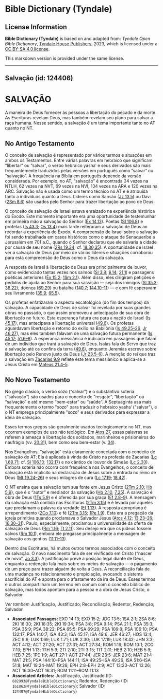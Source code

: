 # Bible Dictionary (Tyndale)

## License Information

**Bible Dictionary (Tyndale)** is based on and adapted from: _Tyndale Open Bible Dictionary_, [Tyndale House Publishers](https://tyndaleopenresources.com/), 2023, which is licensed under a [CC BY-SA 4.0 license](https://creativecommons.org/licenses/by-sa/4.0/legalcode.en).

This markdown version is provided under the same license.



--------------------------------

## Salvação (id: 124406)

SALVAÇÃO
========

A maneira de Deus fornecer às pessoas a libertação do pecado e da morte. As Escrituras revelam Deus, mas também revelam seu plano para salvar a raça humana. Nesse sentido, a salvação é um tema importante tanto no AT quanto no NT.

No Antigo Testamento
--------------------

O conceito de salvação é representado por vários termos e situações em ambos os Testamentos. Entre várias palavras em hebraico que significam “libertar” ou “salvar”, o verbo hebraico yasha‘ e seus derivados são mais frequentemente traduzidos pelas versões em português como “salvar” ou “salvação”. A frequência na Bíblia em português depende da versão considerada. Por exemplo, no AT, “salvação” é encontrada 34 vezes na NTLH, 62 vezes na NVT, 69 vezes na NVI, 104 vezes na ARA e 120 vezes na ARC. Salvação não é usada como um termo técnico no AT e é atribuída tanto a indivíduos quanto a Deus. Líderes como Sansão ([Jz 13\.5](https://ref.ly/Judg13:5)) ou Davi ([2Sm 8\.6](https://ref.ly/2Sam8:6)) são usados pelo Senhor para trazer libertação ao povo de Deus.

O conceito de salvação de Israel estava enraizado na experiência histórica do Êxodo. Este momento importante era uma oportunidade de testemunhar em primeira mão a salvação do Senhor ([Êx 14\.13](https://ref.ly/Exod14:13)). Poetas ([Sl 106\.8](https://ref.ly/Ps106:8)) e profetas ([Is 43\.3](https://ref.ly/Isa43:3); [Os 13\.4](https://ref.ly/Hos13:4)) mais tarde reiteraram a salvação de Deus ao recordar a experiência do Êxodo. A compreensão de Israel sobre a salvação foi sendo trabalhada em casos históricos como o ataque de Senaqueribe a Jerusalém em 701 a.C., quando o Senhor declarou que ele salvaria a cidade por causa de seu nome ([2Rs 19\.34](https://ref.ly/2Kgs19:34); cf. [18\.30,35](https://ref.ly/2Kgs18:30)). A oportunidade de Israel ver a salvação de Deus por meio de vários líderes e situações corroborou para esta compreensão de Deus como o Deus da salvação.

A resposta de Israel à libertação de Deus era principalmente de louvor, como evidenciado tantas vezes nos salmos ([Sl 3\.8](https://ref.ly/Ps3:8); [9\.14](https://ref.ly/Ps9:14); [21\.1](https://ref.ly/Ps21:1)) e passagens poéticas anteriores ([Êx 15\.2](https://ref.ly/Exod15:2); [1Sm 2\.1](https://ref.ly/1Sam2:1)). Além disso, eles dirigiram petições e pedidos de ajuda ao Senhor para sua salvação — seja dos inimigos ([Sl 35\.3](https://ref.ly/Ps35:3); [38\.22](https://ref.ly/Ps38:22)), doença ([69\.29](https://ref.ly/Ps69:29)) ou batalha ([140\.7](https://ref.ly/Ps140:7); [144\.10–11](https://ref.ly/Ps144:10-Ps144:11)) — e com fé esperavam seu livramento ([35\.9](https://ref.ly/Ps35:9); [65\.5](https://ref.ly/Ps65:5)).

Os profetas enfatizaram o aspecto escatológico (do fim dos tempos) da salvação. A capacidade de Deus de salvar foi revelada por suas grandes obras no passado, o que assim promoveu a antecipação de sua obra de libertação no futuro. Esta esperança futura era para a nação de Israel ([Is 45\.17](https://ref.ly/Isa45:17)), mas antecipava a libertação universal ([49\.6](https://ref.ly/Isa49:6)). Os profetas aguardavam libertação e retorno do exílio na Babilônia ([Is 49\.25–26](https://ref.ly/Isa49:25-Isa49:26); [Jr 46\.27](https://ref.ly/Jer46:27)), mas eles também falavam de uma salvação futura permanente ([Is 45\.17](https://ref.ly/Isa45:17); [51\.6–8](https://ref.ly/Isa51:6-Isa51:8)). A esperança messiânica é indicada em passagens que falam de um indivíduo que trará a salvação de Deus. Isaías fala do Servo que traz a salvação até os confins da terra ([49\.6](https://ref.ly/Isa49:6)), enquanto Jeremias escreve sobre libertação pelo Renovo justo de Deus ([Jr 23\.5–6](https://ref.ly/Jer23:5-Jer23:6)). A menção do rei que traz a salvação em [Zacarias 9\.9](https://ref.ly/Zech9:9) reflete este tema messiânico e aplica\-se a Jesus Cristo em [Mateus 21\.4–5](https://ref.ly/Matt21:4-Matt21:5).

No Novo Testamento
------------------

No grego clásico, o verbo sozo (“salvar”) e o substantivo soteria (“salvação”) são usados para o conceito de “resgate”, “libertação” ou “salvação” e até mesmo “bem\-estar” ou “saúde”. A Septuaginta usa mais frequentemente o termo "sozo" para traduzir o hebraico yasha‘ ("salvar"), e o NT emprega principalmente "sozo" e seus derivados para expressar a ideia de salvação.

Esses termos gregos são geralmente usados teologicamente no NT, mas ocorrem exemplos de uso não teológico. Em [Atos 27](https://ref.ly/Acts27:1-Acts27:44), essas palavras se referem à ameaça e libertação dos soldados, marinheiros e prisioneiros do naufrágio (vv. [20,31](https://ref.ly/Acts27:20)), bem como seu bem\-estar (v. [34](https://ref.ly/Acts27:34)).

Nos Evangelhos, “salvação” está claramente conectada com o conceito de salvação do AT; Ela é aplicada à vinda de Cristo na profecia de Zacarias ([Lc 1\.69,71](https://ref.ly/Luke1:69); cf. [Sl 106\.10](https://ref.ly/Ps106:10); [132\.17](https://ref.ly/Ps132:17)) e no cântico de louvor de Simeão ([Lc 2\.30](https://ref.ly/Luke2:30)). Embora soteria não ocorra com frequência nos Evangelhos, o conceito de salvação está implícito na declaração de Jesus sobre a entrada no reino de Deus ([Mt 19\.24–26](https://ref.ly/Matt19:24-Matt19:26)) e seus milagres de cura ([Lc 17\.19](https://ref.ly/Luke17:19); [18\.42](https://ref.ly/Luke18:42)).

O NT ensina que a salvação tem sua fonte em Jesus Cristo ([2Tm 2\.10](https://ref.ly/2Tim2:10); [Hb 5\.9](https://ref.ly/Heb5:9)), que é o “autor” e mediador da salvação ([Hb 2\.10](https://ref.ly/Heb2:10); [7\.25](https://ref.ly/Heb7:25)). A salvação é obra de Deus ([1Ts 5\.9](https://ref.ly/1Thess5:9)) e é oferecida por sua graça ([Ef 2\.8–9](https://ref.ly/Eph2:8-Eph2:9)). A mensagem da salvação está contida nas Escrituras ([2Tm 3\.15](https://ref.ly/2Tim3:15)) e é levada por aqueles que proclamam a palavra da verdade ([Ef 1\.13](https://ref.ly/Eph1:13)). A resposta apropriada é arrependimento ([2Co 7\.10](https://ref.ly/2Cor7:10)) e fé ([2Tm 3\.15](https://ref.ly/2Tim3:15); [1Pe 1\.9](https://ref.ly/1Pet1:9)). Esta era a pregação da igreja primitiva quando proclamava o Salvador Jesus ([Atos 4\.12](https://ref.ly/Acts4:12); [13\.23–26](https://ref.ly/Acts13:23-Acts13:26); [16\.30–31](https://ref.ly/Acts16:30-Acts16:31)). Paulo, especialmente, proclamou a universalidade da oferta de salvação de Deus ([Rm 1\.16](https://ref.ly/Rom1:16); [Tt 2\.11](https://ref.ly/Titus2:11)). Seu desejo era que os judeus fossem salvos ([Rm 10\.1](https://ref.ly/Rom10:1)), embora ele pregasse principalmente a mensagem de salvação aos gentios ([11\.11–13](https://ref.ly/Rom11:11-Rom11:13)).

Dentro das Escrituras, há muitos outros termos associados com o conceito de salvação. O novo nascimento fala de ser vivificado em Cristo (“nascer de novo”, [Jo 3\.3](https://ref.ly/John3:3)). A justificação prevê a posição legal diante de Deus, enquanto a redenção fala mais sobre os meios de salvação — o pagamento de um preço para trazer alguém de volta a Deus. A reconciliação fala de uma mudança no relacionamento e propiciação, evocando o sistema sacrificial do AT e aponta para o afastamento da ira de Deus. Esses termos e outros compartilham um terreno em comum com o conceito bíblico de salvação, mas todos apontam para a pessoa e a obra de Jesus Cristo, o Salvador.

*Ver também* Justificação, Justificado; Reconciliação; Redentor, Redenção; Salvador.

* **Associated Passages:** EXO 14:13; EXO 15:2; JDG 13:5; 1SA 2:1; 2SA 8:6; 2KI 18:30; 2KI 18:35; 2KI 19:34; PSA 3:8; PSA 9:14; PSA 21:1; PSA 35:3; PSA 35:9; PSA 38:22; PSA 65:5; PSA 69:29; PSA 106:8; PSA 106:10; PSA 132:17; PSA 140:7; ISA 43:3; ISA 45:17; ISA 49:6; JER 46:27; HOS 13:4; ZEC 9:9; LUK 1:69; LUK 1:71; LUK 2:30; LUK 17:19; LUK 18:42; JHN 3:3; ACT 4:12; ACT 27:20; ACT 27:31; ACT 27:34; ROM 1:16; ROM 10:1; 2CO 7:10; EPH 1:13; 1TH 5:9; 2TI 2:10; 2TI 3:15; TIT 2:11; HEB 2:10; HEB 5:9; HEB 7:25; 1PE 1:9; ACT 27:1–ACT 27:44; JER 23:5–JER 23:6; MAT 21:4–MAT 21:5; PSA 144:10–PSA 144:11; ISA 49:25–ISA 49:26; ISA 51:6–ISA 51:8; MAT 19:24–MAT 19:26; EPH 2:8–EPH 2:9; ACT 13:23–ACT 13:26; ACT 16:30–ACT 16:31; ROM 11:11–ROM 11:13
* **Associated Articles:** Justificação, Justificado (ID: `682993@TyndaleBibleDictionary`); Redentor, Redenção (ID: `161863@TyndaleBibleDictionary`); Salvador (ID: `124407@TyndaleBibleDictionary`)

